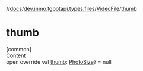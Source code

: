 //[docs](../../../index.md)/[dev.inmo.tgbotapi.types.files](../index.md)/[VideoFile](index.md)/[thumb](thumb.md)



# thumb  
[common]  
Content  
open override val [thumb](thumb.md): [PhotoSize](../-photo-size/index.md)? = null  



